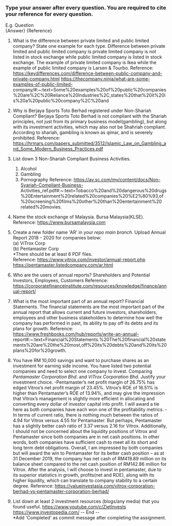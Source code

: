 ### Type your answer after every question. You are required to cite your reference for every question.

E.g. Question <br>
{Answer} {Reference}

1. What is the difference between private limited and public limited company? State one example for each type.
   Difference between private limited and public limited company is private limited company is not listed in stock exchange while public limited company is listed in      stock exchange. The example of private limited company is Ikea while the example of public limited company is Larsen & Tourbo.
   Reference:
   https://keydifferences.com/difference-between-public-company-and-private-company.html
   https://thecompany.ninja/what-are-some-examples-of-public-limited-                                           company/#:~:text=Some%20examples%20of%20public%20companies%20are%2C%20Reliance%20Industries%2C,states%20that%20it%20is%20a%20public%20company%2C%20and
    
2. Why is Berjaya Sports Toto Berhad registered under Non-Shariah Compliant?
   Berjaya Sports Toto Berhad is not compliant with the Shariah principles, not just from its primary business model(gambling), but along with its investment              activities, which may also not be Shahriah compliant. According to shariah, gambling is known as qimar, and is severely prohibited.
   Reference:
   https://hrmars.com/papers_submitted/3512/Islamic_Law_on_Gambling_and_Some_Modern_Business_Practices.pdf
   
3. List down 3 Non-Shariah Compliant Business Activities. 
   1. Alcohol 
   2. Gambling 
   3. Pornography
   Reference:
   https://av.sc.com/my/content/docs/Non-Syariah-Compliant-Business-              Activities_ref.pdf#:~:text=Tobacco%20and%20dangerous%20drugs%20Entertainment%20related%20companies%20%E2%80%93,of%20screening%20films%20other%20than%20entertainment%20    related%20movies.
4. Name the stock exchange of Malaysia.
   Bursa Malaysia(KLSE).
   Reference:
   https://www.bursamalaysia.com
  
5. Create a new folder name 'AR' in your _repo main branch_. Upload Annual Report 2018 - 2020 for companies below: <br>
(a) ViTrox Corp <br>
(b) Pentamaster Corp <br> 
*There should be at least 6 PDF files. <br>
   Reference:
   https://www.vitrox.com/investor/annual-report.php 
   https://pentamaster.listedcompany.com/ar.html
   
6. Who are the users of annual reports?
   Shareholders and Potential Investors, Employees, Customers
   Reference:
   https://corporatefinanceinstitute.com/resources/knowledge/finance/annual-report/
   
7. What is the most important part of an annual report?
   Financial Statements. The financial statements are the most important part of the annual report that allows current and future investors, shareholders, employees      and other business stakeholders to determine how well the company has performed in past, its ability to pay off its debts and its plans for growth.
   Reference:
   https://www.freshbooks.com/hub/reports/write-an-annual-  report#:~:text=Financial%20Statements.%20The%20financial%20statements%20are%20the%20most,off%20its%20debts%20and%20its%20plans%20for%20growth.
   
8. You have RM 10,000 savings and want to purchase shares as an investment for earning side income. 
You have listed two potential companies and need to select one company to invest. 
Comparing _Pentamaster Corporation Bhd._ and _ViTrox Corporation Bhd._ Justify your investment choice. 
-Pentamaster’s net profit margin of 26.75% has edged Vitrox’s net profit margin of 23.45%. Vitrox’s ROE of 16.51% is higher than Pentamaster’s ROE of 13.94%, and may give the impression that Vitrox’s management is slightly more efficient in allocating and converting every dollar of investor capital into profit. I will award a tie here as both companies have each won one of the profitability metrics. 
-In terms of current ratio, there is nothing much between the ratios of 4.94 for Vitrox versus 4.55 for Pentamaster. But perhaps, Pentamaster has a slightly better     cash ratio of 3.37 versus 2.16 for Vitrox. Additionally, I should not be concerned about the liquidity positions of Vitrox and Pentamaster since both companies are in net cash positions. In other words, both companies have sufficient cash to meet all its short and long term debt obligations. Overall, I am impressed by both companies but will award the win to Pentamaster for its better cash position – as at 31 December 2019, the company has net cash of RM419.89 million on its balance sheet compared to the net cash position of RM142.86 million for Vitrox.
After the analysis, I will choose to invest in pentamaster, due to its superior statistics in growth, profits(net and ROE), along with its higher liquidity, which can translate to company stability to a certain degree.
   Reference:
   https://valueinvestasia.com/vitrox-corporation-berhad-vs-pentamaster-corporation-berhad/
   
9. List down at least 2 investment resources (blogs/any media) that you found useful.
   https://www.youtube.com/c/ZietInvests
   https://www.investopedia.com/ 
-- End -- <br>
*Add 'Completed' as commit message after completing the assignment.
